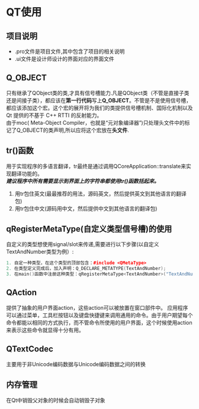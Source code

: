 # QT使用

## 项目说明

- .pro文件是项目文件,其中包含了项目的相关说明
- .ui文件是设计师设计的界面对应的界面文件

## Q_OBJECT

只有继承了QObject类的类,才具有信号槽能力.凡是QObject类（不管是直接子类还是间接子类），都应该在**第一行代码**写上**Q_OBJECT**。不管是不是使用信号槽，都应该添加这个宏。这个宏的展开将为我们的类提供信号槽机制、国际化机制以及 Qt 提供的不基于 C++ RTTI 的反射能力。  
由于moc( Meta-Object Compiler，也就是“元对象编译器”)只处理头文件中的标记了Q_OBJECT的类声明,所以应将这个宏放在**头文件**.

## tr()函数

用于实现程序的多语言翻译，tr最终是通过调用QCoreApplication::translate来实现翻译功能的。  
***建议程序中所有需要显示到界面上的字符串都使用tr()函数括起来。***

1. 用tr包住英文(最最推荐的用法，源码英文，然后提供英文到其他语言的翻译包)
2. 用tr包住中文(源码用中文，然后提供中文到其他语言的翻译包)

## qRegisterMetaType(自定义类型信号槽)的使用

自定义的类型想使用signal/slot来传递,需要进行以下步骤(以自定义TextAndNumber类型为例）:  

``` c++
1. 自定一种类型，在这个类型的顶部包含：#include <QMetaType>
2. 在类型定义完成后，加入声明：Q_DECLARE_METATYPE(TextAndNumber);
3. 在main()函数中注册这种类型：qRegisterMetaType<TextAndNumber>("TextAndNumber");
```

## QAction

提供了抽象的用户界面action，这些action可以被放置在窗口部件中。  应用程序可以通过菜单，工具栏按钮以及键盘快捷键来调用通用的命令。由于用户期望每个命令都能以相同的方式执行，而不管命令所使用的用户界面，这个时候使用action来表示这些命令就显得十分有用。

## QTextCodec

主要用于非Unicode编码数据与Unicode编码数据之间的转换

## 内存管理

在Qt中销毁父对象的时候会自动销毁子对象
